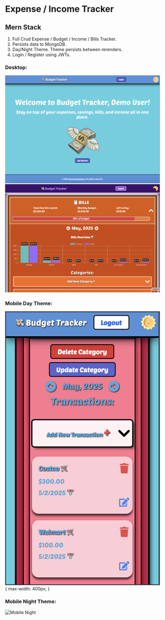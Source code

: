 # Expense / Income Tracker

## Mern Stack

1. Full Crud Expense / Budget / Income / Bills Tracker.
2. Persists data to MongoDB.
3. Day/Night Theme. Theme persists between rerenders.
4. Login / Register using JWTs.

### Desktop:

![alt text](/client/public/Desktop1.png)
![alt text](/client/public/Desktop2.png)

### Mobile Day Theme:

<!-- <img src="https://kjh311.github.io/mern-expense-tracker/Day-Mobile.png" alt="Mobile day" width="400"/> -->

![alt text](/client/public/Day-Mobile.png) { max-width: 400px; }

### Mobile Night Theme:

<img src="https://kjh311.github.io/mern-expense-tracker/Night-Mobile.png" alt="Mobile Night" width="400"/>

